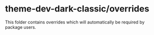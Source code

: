 # theme-dev-dark-classic/overrides

This folder contains overrides which will automatically be required by package users.
